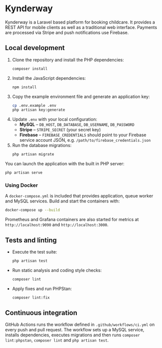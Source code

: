 # Kynderway

Kynderway is a Laravel based platform for booking childcare. It provides a REST API for mobile clients as well as a traditional web interface. Payments are processed via Stripe and push notifications use Firebase.

## Local development

1. Clone the repository and install the PHP dependencies:
   ```bash
   composer install
   ```
2. Install the JavaScript dependencies:
   ```bash
   npm install
   ```
3. Copy the example environment file and generate an application key:
   ```bash
   cp .env.example .env
   php artisan key:generate
   ```
4. Update `.env` with your local configuration:
   - **MySQL** – `DB_HOST`, `DB_DATABASE`, `DB_USERNAME`, `DB_PASSWORD`
   - **Stripe** – `STRIPE_SECRET` (your secret key)
   - **Firebase** – `FIREBASE_CREDENTIALS` should point to your Firebase service account JSON, e.g. `/path/to/firebase_credentials.json`
5. Run the database migrations:
   ```bash
   php artisan migrate
   ```

You can launch the application with the built in PHP server:
```bash
php artisan serve
```

### Using Docker
A `docker-compose.yml` is included that provides application, queue worker and MySQL services. Build and start the containers with:
```bash
docker-compose up --build
```

Prometheus and Grafana containers are also started for metrics at `http://localhost:9090` and `http://localhost:3000`.

## Tests and linting

- Execute the test suite:
  ```bash
  php artisan test
  ```
- Run static analysis and coding style checks:
  ```bash
  composer lint
  ```
- Apply fixes and run PHPStan:
  ```bash
  composer lint:fix
  ```

## Continuous integration

GitHub Actions runs the workflow defined in `.github/workflows/ci.yml` on every push and pull request. The workflow sets up a MySQL service, installs dependencies, executes migrations and then runs `composer lint:phpstan`, `composer lint` and `php artisan test`.


